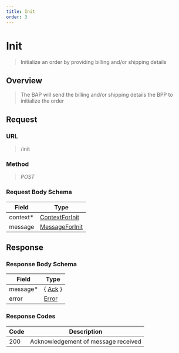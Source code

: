 ```yaml
---
title: Init
order: 3
---
```


# Init

> Initialize an order by providing billing and/or shipping details

## Overview

> The BAP will send the billing and/or shipping details the BPP to initialize
> the order

## Request

### URL

> /init

### Method

> _POST_

### Request Body Schema

| **Field** | **Type**                                                                   |
| --------- | -------------------------------------------------------------------------- |
| context\* | [ContextForInit](/reference/0.9.3/core/schema-reference/contextforinit) |
| message   | [MessageForInit](/reference/0.9.3/core/schema-reference/messageforinit) |

## Response

### Response Body Schema

| **Field** | **Type**                                                 |
| --------- | -------------------------------------------------------- |
| message\* | { [Ack](/reference/0.9.3/core/schema-reference/ack) } |
| error     | [Error](/reference/0.9.3/core/schema-reference/error) |

### Response Codes

| **Code** | **Description**                     |
| -------- | ----------------------------------- |
| 200      | Acknowledgement of message received |
